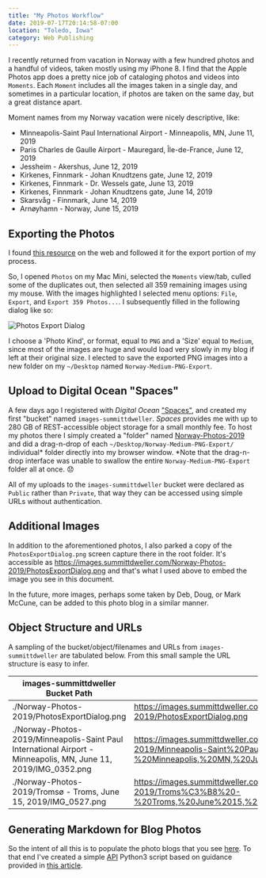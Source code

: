 ```yaml
---
title: "My Photos Workflow"
date: 2019-07-17T20:14:58-07:00
location: "Toledo, Iowa"
category: Web Publishing
---
```


I recently returned from vacation in Norway with a few hundred photos and a handful of videos, taken mostly using my iPhone 8.  I find that the Apple Photos app does a pretty nice job of cataloging photos and videos into `Moments`.  Each `Moment` includes all the images taken in a single day, and sometimes in a particular location, if photos are taken on the same day, but a great distance apart.

Moment names from my Norway vacation were nicely descriptive, like:

  - Minneapolis-Saint Paul International Airport - Minneapolis, MN, June 11, 2019
  - Paris Charles de Gaulle Airport - Mauregard, Île-de-France, June 12, 2019
  - Jessheim - Akershus, June 12, 2019
  - Kirkenes, Finnmark - Johan Knudtzens gate, June 12, 2019
  - Kirkenes, Finnmark - Dr. Wessels gate, June 13, 2019
  - Kirkenes, Finnmark - Johan Knudtzens gate, June 14, 2019
  - Skarsvåg - Finnmark, June 14, 2019
  - Arnøyhamn - Norway, June 15, 2019

## Exporting the Photos
I found [this resource](https://support.apple.com/guide/photos/export-photos-videos-and-slideshows-pht6e157c5f/mac) on the web and followed it for the export portion of my process.

So, I opened `Photos` on my Mac Mini, selected the `Moments` view/tab, culled some of the duplicates out, then selected all 359 remaining images using my mouse.  With the images highlighted I selected menu options: `File`, `Export`, and `Export 359 Photos...`. I subsequently filled in the following dialog like so:

  ![Photos Export Dialog](https://images.summittdweller.com/Norway-Photos-2019/PhotosExportDialog.png)

I choose a 'Photo Kind', or format, equal to `PNG` and a 'Size' equal to `Medium`, since most of the images are huge and would load very slowly in my blog if left at their original size.  I elected to save the exported PNG images into a new folder on my `~/Desktop` named `Norway-Medium-PNG-Export`.

## Upload to Digital Ocean "Spaces"
A few days ago I registered with _Digital Ocean_ ["Spaces"](https://cloud.digitalocean.com/spaces?i=d7d6c7), and created my first "bucket" named `images-summittdweller`. _Spaces_ provides me with up to 280 GB of REST-accessible object storage for a small monthly fee.  To host my photos there I simply created a "folder" named [Norway-Photos-2019](https://cloud.digitalocean.com/spaces/images-summittdweller?i=d7d6c7&path=Norway-Photos-2019%2F) and did a drag-n-drop of each `~/Desktop/Norway-Medium-PNG-Export/` individual\* folder directly into my browser window.  \*Note that the drag-n-drop interface was unable to swallow the entire `Norway-Medium-PNG-Export` folder all at once. :disappointed:

All of my uploads to the `images-summittdweller` bucket were declared as `Public` rather than `Private`, that way they can be accessed using simple URLs without authentication.

## Additional Images
In addition to the aforementioned photos, I also parked a copy of the `PhotosExportDialog.png` screen capture there in the root folder.  It's accessible as https://images.summittdweller.com/Norway-Photos-2019/PhotosExportDialog.png and that's what I used above to embed the image you see in this document.

In the future, more images, perhaps some taken by Deb, Doug, or Mark McCune, can be added to this photo blog in a similar manner.

## Object Structure and URLs
A sampling of the bucket/object/filenames and URLs from `images-summittdweller` are tabulated below.  From this small sample the URL structure is easy to infer.

images-summittdweller Bucket Path | URL
---|---
./Norway-Photos-2019/PhotosExportDialog.png | https://images.summittdweller.com/Norway-Photos-2019/PhotosExportDialog.png  
./Norway-Photos-2019/Minneapolis-Saint Paul International Airport - Minneapolis, MN, June 11, 2019/IMG_0352.png  | https://images.summittdweller.com/Norway-Photos-2019/Minneapolis-Saint%20Paul%20International%20Airport%20-%20Minneapolis,%20MN,%20June%2011,%202019/IMG_0352.png
./Norway-Photos-2019/Tromsø - Troms, June 15, 2019/IMG_0527.png | https://images.summittdweller.com/Norway-Photos-2019/Troms%C3%B8%20-%20Troms,%20June%2015,%202019/IMG_0527.png

## Generating Markdown for Blog Photos
So the intent of all this is to populate the photo blogs that you see [here](./content/photos). To that end I've created a simple [API](https://www.digitalocean.com/docs/api/) Python3 script based on guidance provided in [this article](https://www.digitalocean.com/community/questions/how-to-access-all-the-files-stored-in-a-spaces-folder).
